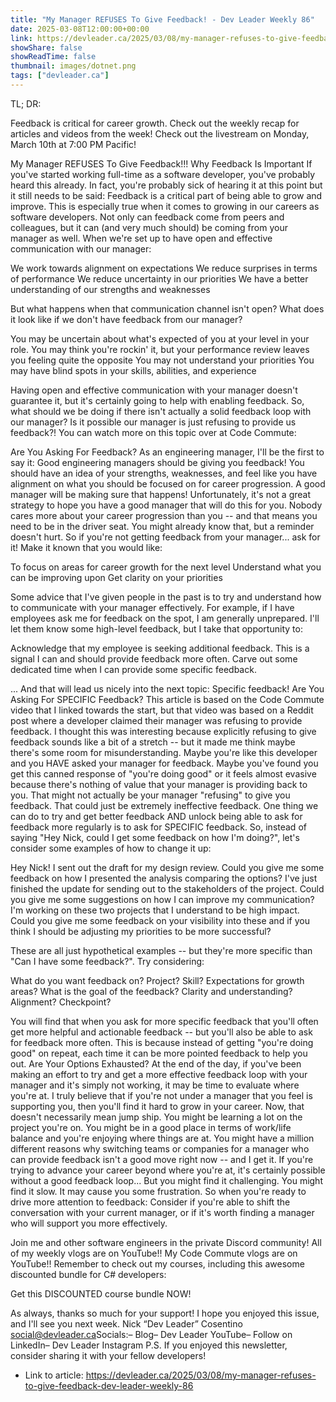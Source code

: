 ```yaml
---
title: "My Manager REFUSES To Give Feedback! - Dev Leader Weekly 86"
date: 2025-03-08T12:00:00+00:00
link: https://devleader.ca/2025/03/08/my-manager-refuses-to-give-feedback-dev-leader-weekly-86
showShare: false
showReadTime: false
thumbnail: images/dotnet.png
tags: ["devleader.ca"]
---
```

TL; DR:

Feedback is critical for career growth.
Check out the weekly recap for articles and videos from the week!
Check out the livestream on Monday, March 10th at 7:00 PM Pacific!


My Manager REFUSES To Give Feedback!!!
Why Feedback Is Important
If you've started working full-time as a software developer, you've probably heard this already. In fact, you're probably sick of hearing it at this point but it still needs to be said:
Feedback is a critical part of being able to grow and improve.
This is especially true when it comes to growing in our careers as software developers. Not only can feedback come from peers and colleagues, but it can (and very much should) be coming from your manager as well.
When we're set up to have open and effective communication with our manager:

We work towards alignment on expectations
We reduce surprises in terms of performance
We reduce uncertainty in our priorities
We have a better understanding of our strengths and weaknesses

But what happens when that communication channel isn't open? What does it look like if we don't have feedback from our manager?

You may be uncertain about what's expected of you at your level in your role.
You may think you're rockin' it, but your performance review leaves you feeling quite the opposite
You may not understand your priorities
You may have blind spots in your skills, abilities, and experience

Having open and effective communication with your manager doesn't guarantee it, but it's certainly going to help with enabling feedback. So, what should we be doing if there isn't actually a solid feedback loop with our manager? Is it possible our manager is just refusing to provide us feedback?!
You can watch more on this topic over at Code Commute:


Are You Asking For Feedback?
As an engineering manager, I'll be the first to say it: Good engineering managers should be giving you feedback! You should have an idea of your strengths, weaknesses, and feel like you have alignment on what you should be focused on for career progression. A good manager will be making sure that happens!
Unfortunately, it's not a great strategy to hope you have a good manager that will do this for you. Nobody cares more about your career progression than you -- and that means you need to be in the driver seat. You might already know that, but a reminder doesn't hurt.
So if you're not getting feedback from your manager... ask for it! Make it known that you would like:

To focus on areas for career growth for the next level
Understand what you can be improving upon
Get clarity on your priorities

Some advice that I've given people in the past is to try and understand how to communicate with your manager effectively. For example, if I have employees ask me for feedback on the spot, I am generally unprepared. I'll let them know some high-level feedback, but I take that opportunity to:

Acknowledge that my employee is seeking additional feedback. This is a signal I can and should provide feedback more often.
Carve out some dedicated time when I can provide some specific feedback.

... And that will lead us nicely into the next topic: Specific feedback!
Are You Asking For SPECIFIC Feedback?
This article is based on the Code Commute video that I linked towards the start, but that video was based on a Reddit post where a developer claimed their manager was refusing to provide feedback. I thought this was interesting because explicitly refusing to give feedback sounds like a bit of a stretch -- but it made me think maybe there's some room for misunderstanding.
Maybe you're like this developer and you HAVE asked your manager for feedback. Maybe you've found you get this canned response of "you're doing good" or it feels almost evasive because there's nothing of value that your manager is providing back to you.
That might not actually be your manager "refusing" to give you feedback. That could just be extremely ineffective feedback.
One thing we can do to try and get better feedback AND unlock being able to ask for feedback more regularly is to ask for SPECIFIC feedback. So, instead of saying "Hey Nick, could I get some feedback on how I'm doing?", let's consider some examples of how to change it up:

Hey Nick! I sent out the draft for my design review. Could you give me some feedback on how I presented the analysis comparing the options?
I've just finished the update for sending out to the stakeholders of the project. Could you give me some suggestions on how I can improve my communication?
I'm working on these two projects that I understand to be high impact. Could you give me some feedback on your visibility into these and if you think I should be adjusting my priorities to be more successful?

These are all just hypothetical examples -- but they're more specific than "Can I have some feedback?". Try considering:

What do you want feedback on? Project? Skill? Expectations for growth areas?
What is the goal of the feedback? Clarity and understanding? Alignment? Checkpoint?

You will find that when you ask for more specific feedback that you'll often get more helpful and actionable feedback -- but you'll also be able to ask for feedback more often. This is because instead of getting "you're doing good" on repeat, each time it can be more pointed feedback to help you out.
Are Your Options Exhausted?
At the end of the day, if you've been making an effort to try and get a more effective feedback loop with your manager and it's simply not working, it may be time to evaluate where you're at. I truly believe that if you're not under a manager that you feel is supporting you, then you'll find it hard to grow in your career.
Now, that doesn't necessarily mean jump ship. You might be learning a lot on the project you're on. You might be in a good place in terms of work/life balance and you're enjoying where things are at. You might have a million different reasons why switching teams or companies for a manager who can provide feedback isn't a good move right now -- and I get it.
If you're trying to advance your career beyond where you're at, it's certainly possible without a good feedback loop... But you might find it challenging. You might find it slow. It may cause you some frustration.
So when you're ready to drive more attention to feedback: Consider if you're able to shift the conversation with your current manager, or if it's worth finding a manager who will support you more effectively.


Join me and other software engineers in the  private Discord community!
All of my weekly vlogs are on YouTube!!
My Code Commute vlogs are on YouTube!!
Remember to check out my courses, including this awesome discounted bundle for C# developers:







Get this DISCOUNTED course bundle NOW!




As always, thanks so much for your support! I hope you enjoyed this issue, and I'll see you next week.
​Nick “Dev Leader” Cosentino​social@devleader.ca​​Socials:– Blog​– Dev Leader YouTube​– Follow on LinkedIn​– Dev Leader Instagram​​
P.S. If you enjoyed this newsletter, consider sharing it with your fellow developers!

- Link to article: https://devleader.ca/2025/03/08/my-manager-refuses-to-give-feedback-dev-leader-weekly-86